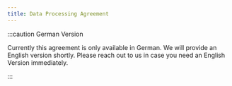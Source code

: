 ```yaml
---
title: Data Processing Agreement
--- 
```

:::caution German Version

Currently this agreement is only available in German. We will provide an English version shortly. Please reach out to us in case you need an English Version immediately.

:::

